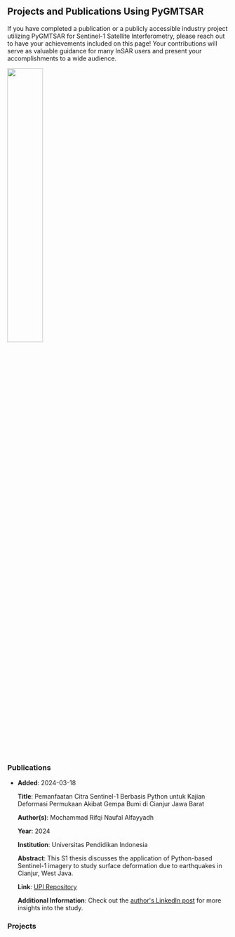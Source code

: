 ## Projects and Publications Using PyGMTSAR

If you have completed a publication or a publicly accessible industry project utilizing PyGMTSAR for Sentinel-1 Satellite Interferometry, please reach out to have your achievements included on this page! Your contributions will serve as valuable guidance for many InSAR users and present your accomplishments to a wide audience.

<img src="https://github.com/AlexeyPechnikov/pygmtsar/assets/7342379/c157c3a6-ed06-4b6d-82ae-c0aefb286d47" width="40%" />

### Publications

- **Added**: 2024-03-18

  **Title**: Pemanfaatan Citra Sentinel-1 Berbasis Python untuk Kajian Deformasi Permukaan Akibat Gempa Bumi di Cianjur Jawa Barat

  **Author(s)**: Mochammad Rifqi Naufal Alfayyadh

  **Year**: 2024

  **Institution**: Universitas Pendidikan Indonesia

  **Abstract**: This S1 thesis discusses the application of Python-based Sentinel-1 imagery to study surface deformation due to earthquakes in Cianjur, West Java.

  **Link**: [UPI Repository](http://repository.upi.edu/id/eprint/115771)

  **Additional Information**: Check out the [author's LinkedIn post](https://www.linkedin.com/feed/update/urn:li:activity:7170665086481543168/) for more insights into the study.

### Projects
